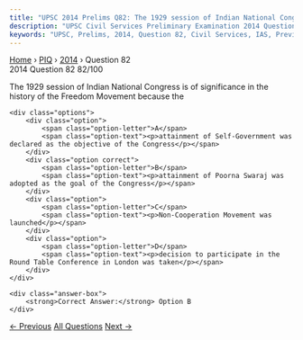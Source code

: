 ```yaml
---
title: "UPSC 2014 Prelims Q82: The 1929 session of Indian National Congress is of significa..."
description: "UPSC Civil Services Preliminary Examination 2014 Question 82 with options and answer"
keywords: "UPSC, Prelims, 2014, Question 82, Civil Services, IAS, Previous Year Questions"
---
```


<nav class="breadcrumb">
    <a href="../../">Home</a>
    <span>›</span>
    <a href="../">PIQ</a>
    <span>›</span>
    <a href="./">2014</a>
    <span>›</span>
    <span>Question 82</span>
</nav>

<div class="question-header">
    <div class="question-meta">
        <span class="year-badge">2014</span>
        <span class="question-number">Question 82</span>
        <span class="progress">82/100</span>
    </div>
    <div class="progress-bar">
        <div class="progress-fill" style="width: 82.0%"></div>
    </div>
</div>

<div class="question-content">
    <div class="question-text">
        <p>The 1929 session of Indian National Congress is of significance in the history of the Freedom Movement because the</p>
    </div>
    
    <div class="options">
        <div class="option">
            <span class="option-letter">A</span>
            <span class="option-text"><p>attainment of Self-Government was declared as the objective of the Congress</p></span>
        </div>
        <div class="option correct">
            <span class="option-letter">B</span>
            <span class="option-text"><p>attainment of Poorna Swaraj was adopted as the goal of the Congress</p></span>
        </div>
        <div class="option">
            <span class="option-letter">C</span>
            <span class="option-text"><p>Non-Cooperation Movement was launched</p></span>
        </div>
        <div class="option">
            <span class="option-letter">D</span>
            <span class="option-text"><p>decision to participate in the Round Table Conference in London was taken</p></span>
        </div>
    </div>

    <div class="answer-box">
        <strong>Correct Answer:</strong> Option B
    </div>
</div>

<div class="question-nav">
    <a href="../q081-the-partition-of-bengal-made-by-lord-curzon-in-190/" class="nav-btn prev">← Previous</a>
    <a href="../" class="nav-btn center">All Questions</a>
    <a href="../q083-with-reference-to-the-famous-sattriya-dance-consid/" class="nav-btn next">Next →</a>
</div>
